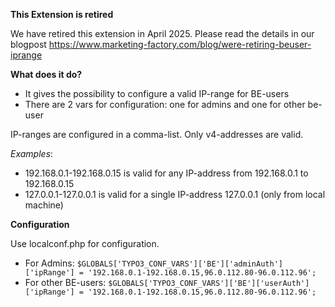 **This Extension is retired**

We have retired this extension in April 2025. Please read the details in our blogpost https://www.marketing-factory.com/blog/were-retiring-beuser-iprange

**What does it do?**
- It gives the possibility to configure a valid IP-range for BE-users
- There are 2 vars for configuration: one for admins and one for other be-user

IP-ranges are configured in a comma-list. Only v4-addresses are valid.

_Examples_:
- 192.168.0.1-192.168.0.15  is valid for any IP-address from  192.168.0.1 to 192.168.0.15
- 127.0.0.1-127.0.0.1 is valid for a single IP-address 127.0.0.1 (only from local machine)


**Configuration**

Use localconf.php for configuration.

- For Admins: 
`$GLOBALS['TYPO3_CONF_VARS']['BE']['adminAuth']['ipRange'] = '192.168.0.1-192.168.0.15,96.0.112.80-96.0.112.96';`
- For other BE-users: 
`$GLOBALS['TYPO3_CONF_VARS']['BE']['userAuth']['ipRange'] = '192.168.0.1-192.168.0.15,96.0.112.80-96.0.112.96'; `
